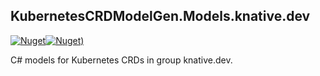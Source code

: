 ## KubernetesCRDModelGen.Models.knative.dev
[![Nuget](https://img.shields.io/nuget/vpre/KubernetesCRDModelGen.Models.knative.dev.svg?style=flat-square)](https://www.nuget.org/packages/KubernetesCRDModelGen.Models.knative.dev)[![Nuget)](https://img.shields.io/nuget/dt/KubernetesCRDModelGen.Models.knative.dev.svg?style=flat-square)](https://www.nuget.org/packages/KubernetesCRDModelGen.Models.knative.dev)

C# models for Kubernetes CRDs in group knative.dev.